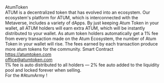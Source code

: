 AtumToken<br>
ATUM is a decentralized token that has evolved into an ecosystem. Our ecosystem's platform for ATUM, which is interconnected with the Metaverse, includes a variety of dApps.
By just keeping Atum Token in your wallet, all ATUM holders will earn extra ATUM, which will be instantly distributed to your wallet. As atum token holders automatically get a 1% fee from every transaction made on the Atum Ecosystem, the number of Atum Token in your wallet will rise. The fees earned by each transaction produce more atum tokens for the community.
Smart Contract <br>
https://atumtoken.com<br>
office@atumtoken.com<br>
1% fee is auto distributed to all holders — 2% fee auto added to the liquidity pool and locked forever when selling.<br>
For the #AtumArmy !

